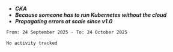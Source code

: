- ***CKA*** 
- ***Because someone has to run Kubernetes without the cloud***
- ***Propagating errors at scale since v1.0***
<!--START_SECTION:waka-->

```txt
From: 24 September 2025 - To: 24 October 2025

No activity tracked
```

<!--END_SECTION:waka-->
